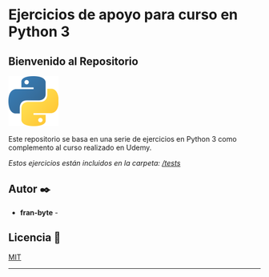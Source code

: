 # Ejercicios de apoyo para curso en Python 3
## Bienvenido al Repositorio

<img src="mdArchives/p.png" width="100" height="100"/>

Este repositorio se basa en una serie de ejercicios en Python 3
como complemento al curso realizado en Udemy.

_Estos ejercicios están incluidos en la carpeta:  [/tests](/tests)_

## Autor ✒️

* **fran-byte** -

## Licencia 📄
[MIT](https://choosealicense.com/licenses/mit/)

---
